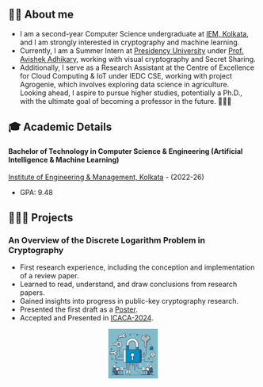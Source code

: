 ## 👨‍🎓 About me
- I am a second-year Computer Science undergraduate at [IEM, Kolkata](https://iem.edu.in/), and I am strongly interested in cryptography and machine learning. <br>
- Currently, I am a Summer Intern at [Presidency University](https://presiuniv.ac.in/web/) under [Prof. Avishek Adhikary](https://www.presiuniv.ac.in/web/staff.php?staffid=424), working with visual cryptography and Secret Sharing. <br>
- Additionally, I serve as a Research Assistant at the Centre of Excellence for Cloud Computing & IoT under IEDC CSE, working with project Agrogenie, which involves exploring data science in agriculture. <br>
Looking ahead, I aspire to pursue higher studies, potentially a Ph.D., with the ultimate goal of becoming a professor in the future. 👨🏼‍🏫

## 🎓 Academic Details

#### Bachelor of Technology in Computer Science & Engineering (Artificial Intelligence & Machine Learning) 
[Institute of Engineering & Management, Kolkata](https://iem.edu.in/) - (2022-26)
  - GPA: 9.48
 
## 👨🏻‍🔬 Projects

### An Overview of the Discrete Logarithm Problem in Cryptography
  - First research experience, including the conception and implementation of a review paper.
  - Learned to read, understand, and draw conclusions from research papers.
  - Gained insights into progress in public-key cryptography research.
  - Presented the first draft as a [Poster](https://www.researchgate.net/publication/375287849_The_Discrete_Logarithm_Problem).
  - Accepted and Presented in [ICACA-2024](https://sites.google.com/view/icisa2024). <br>
<div style="text-align: center;">
<img src="assets/cryptoart.jfif" width="100" height="100">
</div>
